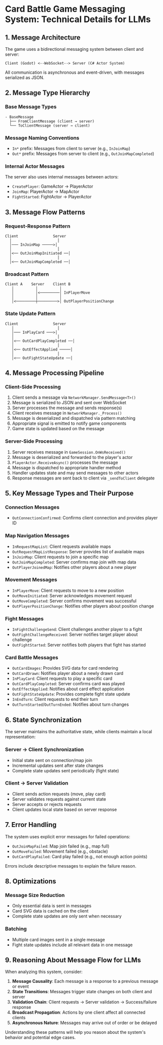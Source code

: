 # Card Battle Game Messaging System: Technical Details for LLMs

## 1. Message Architecture

The game uses a bidirectional messaging system between client and server:

```
Client (Godot) <--WebSocket--> Server (C# Actor System)
```

All communication is asynchronous and event-driven, with messages serialized as JSON.

## 2. Message Type Hierarchy

### Base Message Types

```
- BaseMessage
  ├── FromClientMessage (client → server)
  └── ToClientMessage (server → client)
```

### Message Naming Conventions

- `In*` prefix: Messages from client to server (e.g., `InJoinMap`)
- `Out*` prefix: Messages from server to client (e.g., `OutJoinMapCompleted`)

### Internal Actor Messages

The server also uses internal messages between actors:
- `CreatePlayer`: GameActor → PlayerActor
- `JoinMap`: PlayerActor → MapActor
- `FightStarted`: FightActor → PlayerActor

## 3. Message Flow Patterns

### Request-Response Pattern

```
Client                Server
  │                     │
  │─── InJoinMap ─────>│
  │                     │
  │<── OutJoinMapInitiated ──│
  │                     │
  │<── OutJoinMapCompleted ──│
```

### Broadcast Pattern

```
Client A    Server    Client B
   │          │          │
   │          │<─────────│ InPlayerMove
   │          │          │
   │<─────────┼─────────>│ OutPlayerPositionChange
```

### State Update Pattern

```
Client                Server
   │                    │
   │─── InPlayCard ───>│
   │                    │
   │<── OutCardPlayCompleted ──│
   │                    │
   │<── OutEffectApplied ─────│
   │                    │
   │<── OutFightStateUpdate ──│
```

## 4. Message Processing Pipeline

### Client-Side Processing

1. Client sends a message via `NetworkManager.SendMessage<T>()`
2. Message is serialized to JSON and sent over WebSocket
3. Server processes the message and sends response(s)
4. Client receives message in `NetworkManager._Process()`
5. Message is deserialized and dispatched via pattern matching
6. Appropriate signal is emitted to notify game components
7. Game state is updated based on the message

### Server-Side Processing

1. Server receives message in `GameSession.OnWsReceived()`
2. Message is deserialized and forwarded to the player's actor
3. `PlayerActor.ReceiveAsync()` processes the message
4. Message is dispatched to appropriate handler method
5. Handler updates state and may send messages to other actors
6. Response messages are sent back to client via `_sendToClient` delegate

## 5. Key Message Types and Their Purpose

### Connection Messages
- `OutConnectionConfirmed`: Confirms client connection and provides player ID

### Map Navigation Messages
- `InRequestMapList`: Client requests available maps
- `OutRequestMapListResponse`: Server provides list of available maps
- `InJoinMap`: Client requests to join a specific map
- `OutJoinMapCompleted`: Server confirms map join with map data
- `OutPlayerJoinedMap`: Notifies other players about a new player

### Movement Messages
- `InPlayerMove`: Client requests to move to a new position
- `OutMoveInitiated`: Server acknowledges movement request
- `OutMoveCompleted`: Server confirms movement was successful
- `OutPlayerPositionChange`: Notifies other players about position change

### Fight Messages
- `InFightChallengeSend`: Client challenges another player to a fight
- `OutFightChallengeReceived`: Server notifies target player about challenge
- `OutFightStarted`: Server notifies both players that fight has started

### Card Battle Messages
- `OutCardImages`: Provides SVG data for card rendering
- `OutCardDrawn`: Notifies player about a newly drawn card
- `InPlayCard`: Client requests to play a specific card
- `OutCardPlayCompleted`: Server confirms card was played
- `OutEffectApplied`: Notifies about card effect application
- `OutFightStateUpdate`: Provides complete fight state update
- `InEndTurn`: Client requests to end their turn
- `OutTurnStarted`/`OutTurnEnded`: Notifies about turn changes

## 6. State Synchronization

The server maintains the authoritative state, while clients maintain a local representation:

### Server → Client Synchronization
- Initial state sent on connection/map join
- Incremental updates sent after state changes
- Complete state updates sent periodically (fight state)

### Client → Server Validation
- Client sends action requests (move, play card)
- Server validates requests against current state
- Server accepts or rejects requests
- Client updates local state based on server response

## 7. Error Handling

The system uses explicit error messages for failed operations:
- `OutJoinMapFailed`: Map join failed (e.g., map full)
- `OutMoveFailed`: Movement failed (e.g., obstacle)
- `OutCardPlayFailed`: Card play failed (e.g., not enough action points)

Errors include descriptive messages to explain the failure reason.

## 8. Optimizations

### Message Size Reduction
- Only essential data is sent in messages
- Card SVG data is cached on the client
- Complete state updates are only sent when necessary

### Batching
- Multiple card images sent in a single message
- Fight state updates include all relevant data in one message

## 9. Reasoning About Message Flow for LLMs

When analyzing this system, consider:

1. **Message Causality**: Each message is a response to a previous message or event
2. **State Transitions**: Messages trigger state changes on both client and server
3. **Validation Chain**: Client requests → Server validation → Success/failure response
4. **Broadcast Propagation**: Actions by one client affect all connected clients
5. **Asynchronous Nature**: Messages may arrive out of order or be delayed

Understanding these patterns will help you reason about the system's behavior and potential edge cases.
